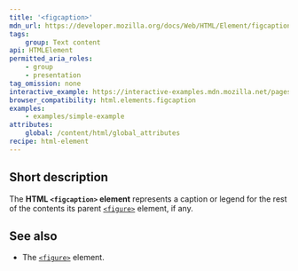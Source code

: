 ```yaml
---
title: '<figcaption>'
mdn_url: https://developer.mozilla.org/docs/Web/HTML/Element/figcaption
tags:
    group: Text content
api: HTMLElement
permitted_aria_roles:
    - group
    - presentation
tag_omission: none
interactive_example: https://interactive-examples.mdn.mozilla.net/pages/tabbed/figcaption.html
browser_compatibility: html.elements.figcaption
examples:
    - examples/simple-example
attributes:
    global: /content/html/global_attributes
recipe: html-element
---
```


## Short description

The **HTML `<figcaption>` element** represents a caption or legend for
the rest of the contents its parent
[`<figure>`](/en-US/docs/Web/HTML/Element/figure)
element, if any.

## See also

- The [`<figure>`](/en-US/docs/Web/HTML/Element/figure) element.
